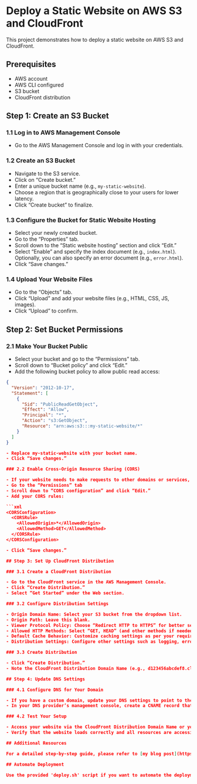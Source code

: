 # Deploy a Static Website on AWS S3 and CloudFront

This project demonstrates how to deploy a static website on AWS S3 and CloudFront.

## Prerequisites

- AWS account
- AWS CLI configured
- S3 bucket
- CloudFront distribution

## Step 1: Create an S3 Bucket

### 1.1 Log in to AWS Management Console

- Go to the AWS Management Console and log in with your credentials.

### 1.2 Create an S3 Bucket

- Navigate to the S3 service.
- Click on “Create bucket.”
- Enter a unique bucket name (e.g., `my-static-website`).
- Choose a region that is geographically close to your users for lower latency.
- Click “Create bucket” to finalize.

### 1.3 Configure the Bucket for Static Website Hosting

- Select your newly created bucket.
- Go to the “Properties” tab.
- Scroll down to the “Static website hosting” section and click “Edit.”
- Select “Enable” and specify the index document (e.g., `index.html`). Optionally, you can also specify an error document (e.g., `error.html`).
- Click “Save changes.”

### 1.4 Upload Your Website Files

- Go to the “Objects” tab.
- Click “Upload” and add your website files (e.g., HTML, CSS, JS, images).
- Click “Upload” to confirm.

## Step 2: Set Bucket Permissions

### 2.1 Make Your Bucket Public

- Select your bucket and go to the “Permissions” tab.
- Scroll down to “Bucket policy” and click “Edit.”
- Add the following bucket policy to allow public read access:

```json
{
  "Version": "2012-10-17",
  "Statement": [
    {
      "Sid": "PublicReadGetObject",
      "Effect": "Allow",
      "Principal": "*",
      "Action": "s3:GetObject",
      "Resource": "arn:aws:s3:::my-static-website/*"
    }
  ]
}

- Replace my-static-website with your bucket name.
- Click “Save changes.”

### 2.2 Enable Cross-Origin Resource Sharing (CORS)

- If your website needs to make requests to other domains or services, configure CORS:
- Go to the “Permissions” tab
- Scroll down to “CORS configuration” and click “Edit.”
- Add your CORS rules:

```xml
<CORSConfiguration>
  <CORSRule>
    <AllowedOrigin>*</AllowedOrigin>
    <AllowedMethod>GET</AllowedMethod>
  </CORSRule>
</CORSConfiguration>

- Click “Save changes.”

## Step 3: Set Up CloudFront Distribution

### 3.1 Create a CloudFront Distribution

- Go to the CloudFront service in the AWS Management Console.
- Click “Create Distribution.”
- Select “Get Started” under the Web section.

### 3.2 Configure Distribution Settings

- Origin Domain Name: Select your S3 bucket from the dropdown list.
- Origin Path: Leave this blank.
- Viewer Protocol Policy: Choose “Redirect HTTP to HTTPS” for better security.
- Allowed HTTP Methods: Select “GET, HEAD” (and other methods if needed).
- Default Cache Behavior: Customize caching settings as per your requirements.
- Distribution Settings: Configure other settings such as logging, error pages, etc.

### 3.3 Create Distribution

- Click “Create Distribution.”
- Note the CloudFront Distribution Domain Name (e.g., d123456abcdef8.cloudfront.net).

## Step 4: Update DNS Settings

### 4.1 Configure DNS for Your Domain

- If you have a custom domain, update your DNS settings to point to the CloudFront distribution.
- In your DNS provider’s management console, create a CNAME record that points your domain to the CloudFront Distribution Domain Name.

### 4.2 Test Your Setup

- Access your website via the CloudFront Distribution Domain Name or your custom domain.
- Verify that the website loads correctly and all resources are accessible.

## Additional Resources

For a detailed step-by-step guide, please refer to [my blog post](https://tonythomas.in/https://tonythomas.in/how-to-deploy-a-static-website-on-aws-s3-and-cloudfront/).

## Automate Deployment

Use the provided 'deploy.sh' script if you want to automate the deployment process.


